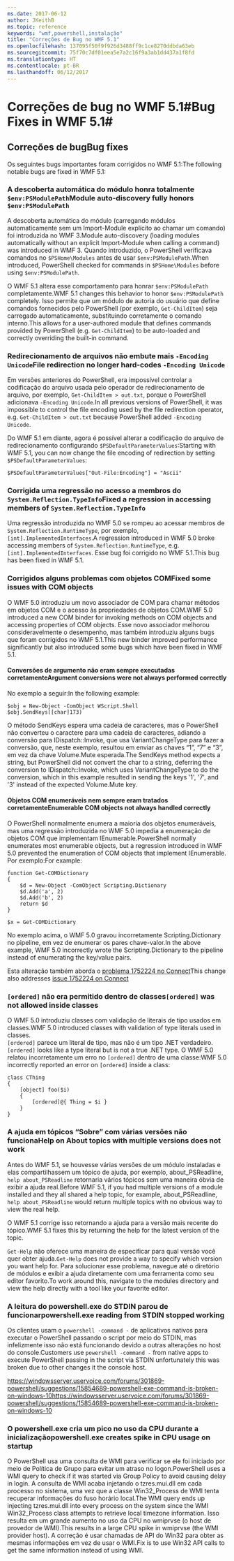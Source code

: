 ```yaml
---
ms.date: 2017-06-12
author: JKeithB
ms.topic: reference
keywords: "wmf,powershell,instalação"
title: "Correções de Bug no WMF 5.1"
ms.openlocfilehash: 137095f50f9f926d3488ff9c1ce8270ddbda63eb
ms.sourcegitcommit: 75f70c7df01eea5e7a2c16f9a3ab1dd437a1f8fd
ms.translationtype: HT
ms.contentlocale: pt-BR
ms.lasthandoff: 06/12/2017
---
```

# <a name="bug-fixes-in-wmf-51"></a><span data-ttu-id="2ca5d-103">Correções de bug no WMF 5.1#</span><span class="sxs-lookup"><span data-stu-id="2ca5d-103">Bug Fixes in WMF 5.1#</span></span>

## <a name="bug-fixes"></a><span data-ttu-id="2ca5d-104">Correções de bug</span><span class="sxs-lookup"><span data-stu-id="2ca5d-104">Bug fixes</span></span> ##

<span data-ttu-id="2ca5d-105">Os seguintes bugs importantes foram corrigidos no WMF 5.1:</span><span class="sxs-lookup"><span data-stu-id="2ca5d-105">The following notable bugs are fixed in WMF 5.1:</span></span>

### <a name="module-auto-discovery-fully-honors-envpsmodulepath"></a><span data-ttu-id="2ca5d-106">A descoberta automática do módulo honra totalmente `$env:PSModulePath`</span><span class="sxs-lookup"><span data-stu-id="2ca5d-106">Module auto-discovery fully honors `$env:PSModulePath`</span></span> ###

<span data-ttu-id="2ca5d-107">A descoberta automática do módulo (carregando módulos automaticamente sem um Import-Module explícito ao chamar um comando) foi introduzida no WMF 3.</span><span class="sxs-lookup"><span data-stu-id="2ca5d-107">Module auto-discovery (loading modules automatically without an explicit Import-Module when calling a command) was introduced in WMF 3.</span></span> <span data-ttu-id="2ca5d-108">Quando introduzido, o PowerShell verificava comandos no `$PSHome\Modules` antes de usar `$env:PSModulePath`.</span><span class="sxs-lookup"><span data-stu-id="2ca5d-108">When introduced, PowerShell checked for commands in `$PSHome\Modules` before using `$env:PSModulePath`.</span></span>

<span data-ttu-id="2ca5d-109">O WMF 5.1 altera esse comportamento para honrar `$env:PSModulePath` completamente.</span><span class="sxs-lookup"><span data-stu-id="2ca5d-109">WMF 5.1 changes this behavior to honor `$env:PSModulePath` completely.</span></span> <span data-ttu-id="2ca5d-110">Isso permite que um módulo de autoria do usuário que define comandos fornecidos pelo PowerShell (por exemplo, `Get-ChildItem`) seja carregado automaticamente, substituindo corretamente o comando interno.</span><span class="sxs-lookup"><span data-stu-id="2ca5d-110">This allows for a user-authored module that defines commands provided by PowerShell (e.g. `Get-ChildItem`) to be auto-loaded and correctly overriding the built-in command.</span></span>

### <a name="file-redirection-no-longer-hard-codes--encoding-unicode"></a><span data-ttu-id="2ca5d-111">Redirecionamento de arquivos não embute mais `-Encoding Unicode`</span><span class="sxs-lookup"><span data-stu-id="2ca5d-111">File redirection no longer hard-codes `-Encoding Unicode`</span></span> ###

<span data-ttu-id="2ca5d-112">Em versões anteriores do PowerShell, era impossível controlar a codificação do arquivo usada pelo operador de redirecionamento de arquivo, por exemplo, `Get-ChildItem > out.txt`, porque o PowerShell adicionava `-Encoding Unicode`.</span><span class="sxs-lookup"><span data-stu-id="2ca5d-112">In all previous versions of PowerShell, it was impossible to control the file encoding used by the file redirection operator, e.g. `Get-ChildItem > out.txt` because PowerShell added `-Encoding Unicode`.</span></span>

<span data-ttu-id="2ca5d-113">Do WMF 5.1 em diante, agora é possível alterar a codificação do arquivo de redirecionamento configurando `$PSDefaultParameterValues`:</span><span class="sxs-lookup"><span data-stu-id="2ca5d-113">Starting with WMF 5.1, you can now change the file encoding of redirection by setting `$PSDefaultParameterValues`:</span></span>

```
$PSDefaultParameterValues["Out-File:Encoding"] = "Ascii"
```

### <a name="fixed-a-regression-in-accessing-members-of-systemreflectiontypeinfo"></a><span data-ttu-id="2ca5d-114">Corrigida uma regressão no acesso a membros do `System.Reflection.TypeInfo`</span><span class="sxs-lookup"><span data-stu-id="2ca5d-114">Fixed a regression in accessing members of `System.Reflection.TypeInfo`</span></span> ###

<span data-ttu-id="2ca5d-115">Uma regressão introduzida no WMF 5.0 se rompeu ao acessar membros de `System.Reflection.RuntimeType`, por exemplo, `[int].ImplementedInterfaces`.</span><span class="sxs-lookup"><span data-stu-id="2ca5d-115">A regression introduced in WMF 5.0 broke accessing members of `System.Reflection.RuntimeType`, e.g. `[int].ImplementedInterfaces`.</span></span>
<span data-ttu-id="2ca5d-116">Esse bug foi corrigido no WMF 5.1.</span><span class="sxs-lookup"><span data-stu-id="2ca5d-116">This bug has been fixed in WMF 5.1.</span></span>


### <a name="fixed-some-issues-with-com-objects"></a><span data-ttu-id="2ca5d-117">Corrigidos alguns problemas com objetos COM</span><span class="sxs-lookup"><span data-stu-id="2ca5d-117">Fixed some issues with COM objects</span></span> ###

<span data-ttu-id="2ca5d-118">O WMF 5.0 introduziu um novo associador de COM para chamar métodos em objetos COM e o acesso às propriedades de objetos COM.</span><span class="sxs-lookup"><span data-stu-id="2ca5d-118">WMF 5.0 introduced a new COM binder for invoking methods on COM objects and accessing properties of COM objects.</span></span> <span data-ttu-id="2ca5d-119">Esse novo associador melhorou consideravelmente o desempenho, mas também introduziu alguns bugs que foram corrigidos no WMF 5.1.</span><span class="sxs-lookup"><span data-stu-id="2ca5d-119">This new binder improved performance significantly but also introduced some bugs which have been fixed in WMF 5.1.</span></span>

#### <a name="argument-conversions-were-not-always-performed-correctly"></a><span data-ttu-id="2ca5d-120">Conversões de argumento não eram sempre executadas corretamente</span><span class="sxs-lookup"><span data-stu-id="2ca5d-120">Argument conversions were not always performed correctly</span></span> ####

<span data-ttu-id="2ca5d-121">No exemplo a seguir:</span><span class="sxs-lookup"><span data-stu-id="2ca5d-121">In the following example:</span></span>

```
$obj = New-Object -ComObject WScript.Shell
$obj.SendKeys([char]173)
```

<span data-ttu-id="2ca5d-122">O método SendKeys espera uma cadeia de caracteres, mas o PowerShell não converteu o caractere para uma cadeia de caracteres, adiando a conversão para IDispatch::Invoke, que usa VariantChangeType para fazer a conversão, que, neste exemplo, resultou em enviar as chaves “1”, “7” e “3”, em vez da chave Volume.Mute esperada.</span><span class="sxs-lookup"><span data-stu-id="2ca5d-122">The SendKeys method expects a string, but PowerShell did not convert the char to a string, deferring the conversion to IDispatch::Invoke, which uses VariantChangeType to do the conversion, which in this example resulted in sending the keys '1', '7', and '3' instead of the expected Volume.Mute key.</span></span>

#### <a name="enumerable-com-objects-not-always-handled-correctly"></a><span data-ttu-id="2ca5d-123">Objetos COM enumeráveis nem sempre eram tratados corretamente</span><span class="sxs-lookup"><span data-stu-id="2ca5d-123">Enumerable COM objects not always handled correctly</span></span> ####

<span data-ttu-id="2ca5d-124">O PowerShell normalmente enumera a maioria dos objetos enumeráveis, mas uma regressão introduzida no WMF 5.0 impedia a enumeração de objetos COM que implementam IEnumerable.</span><span class="sxs-lookup"><span data-stu-id="2ca5d-124">PowerShell normally enumerates most enumerable objects, but a regression introduced in WMF 5.0 prevented the enumeration of COM objects that implement IEnumerable.</span></span>  <span data-ttu-id="2ca5d-125">Por exemplo:</span><span class="sxs-lookup"><span data-stu-id="2ca5d-125">For example:</span></span>

```
function Get-COMDictionary
{
    $d = New-Object -ComObject Scripting.Dictionary
    $d.Add('a', 2)
    $d.Add('b', 2)
    return $d
}

$x = Get-COMDictionary
```

<span data-ttu-id="2ca5d-126">No exemplo acima, o WMF 5.0 gravou incorretamente Scripting.Dictionary no pipeline, em vez de enumerar os pares chave-valor.</span><span class="sxs-lookup"><span data-stu-id="2ca5d-126">In the above example, WMF 5.0 incorrectly wrote the Scripting.Dictionary to the pipeline instead of enumerating the key/value pairs.</span></span>

<span data-ttu-id="2ca5d-127">Esta alteração também aborda o [problema 1752224 no Connect](https://connect.microsoft.com/PowerShell/feedback/details/1752224)</span><span class="sxs-lookup"><span data-stu-id="2ca5d-127">This change also addresses [issue 1752224 on Connect](https://connect.microsoft.com/PowerShell/feedback/details/1752224)</span></span>

### <a name="ordered-was-not-allowed-inside-classes"></a><span data-ttu-id="2ca5d-128">`[ordered]` não era permitido dentro de classes</span><span class="sxs-lookup"><span data-stu-id="2ca5d-128">`[ordered]` was not allowed inside classes</span></span> ###

<span data-ttu-id="2ca5d-129">O WMF 5.0 introduziu classes com validação de literais de tipo usados em classes.</span><span class="sxs-lookup"><span data-stu-id="2ca5d-129">WMF 5.0 introduced classes with validation of type literals used in classes.</span></span>  
<span data-ttu-id="2ca5d-130">`[ordered]` parece um literal de tipo, mas não é um tipo .NET verdadeiro.</span><span class="sxs-lookup"><span data-stu-id="2ca5d-130">`[ordered]` looks like a type literal but is not a true .NET type.</span></span> <span data-ttu-id="2ca5d-131">O WMF 5.0 relatou incorretamente um erro no `[ordered]` dentro de uma classe:</span><span class="sxs-lookup"><span data-stu-id="2ca5d-131">WMF 5.0 incorrectly reported an error on `[ordered]` inside a class:</span></span>

```
class CThing
{
    [object] foo($i)
    {
        [ordered]@{ Thing = $i }
    }
}
```


### <a name="help-on-about-topics-with-multiple-versions-does-not-work"></a><span data-ttu-id="2ca5d-132">A ajuda em tópicos “Sobre” com várias versões não funciona</span><span class="sxs-lookup"><span data-stu-id="2ca5d-132">Help on About topics with multiple versions does not work</span></span> ###

<span data-ttu-id="2ca5d-133">Antes do WMF 5.1, se houvesse várias versões de um módulo instaladas e elas compartilhassem um tópico de ajuda, por exemplo, about_PSReadline, `help about_PSReadline` retornaria vários tópicos sem uma maneira óbvia de exibir a ajuda real.</span><span class="sxs-lookup"><span data-stu-id="2ca5d-133">Before WMF 5.1, if you had multiple versions of a module installed and they all shared a help topic, for example, about_PSReadline, `help about_PSReadline` would return multiple topics with no obvious way to view the real help.</span></span>

<span data-ttu-id="2ca5d-134">O WMF 5.1 corrige isso retornando a ajuda para a versão mais recente do tópico.</span><span class="sxs-lookup"><span data-stu-id="2ca5d-134">WMF 5.1 fixes this by returning the help for the latest version of the topic.</span></span>

<span data-ttu-id="2ca5d-135">`Get-Help` não oferece uma maneira de especificar para qual versão você quer obter ajuda.</span><span class="sxs-lookup"><span data-stu-id="2ca5d-135">`Get-Help` does not provide a way to specify which version you want help for.</span></span> <span data-ttu-id="2ca5d-136">Para solucionar esse problema, navegue até o diretório de módulos e exibir a ajuda diretamente com uma ferramenta como seu editor favorito.</span><span class="sxs-lookup"><span data-stu-id="2ca5d-136">To work around this, navigate to the modules directory and view the help directly with a tool like your favorite editor.</span></span> 

### <a name="powershellexe-reading-from-stdin-stopped-working"></a><span data-ttu-id="2ca5d-137">A leitura do powershell.exe do STDIN parou de funcionar</span><span class="sxs-lookup"><span data-stu-id="2ca5d-137">powershell.exe reading from STDIN stopped working</span></span>

<span data-ttu-id="2ca5d-138">Os clientes usam o `powershell -command -` de aplicativos nativos para executar o PowerShell passando o script por meio do STDIN, mas infelizmente isso não está funcionando devido a outras alterações no host do console.</span><span class="sxs-lookup"><span data-stu-id="2ca5d-138">Customers use `powershell -command -` from native apps to execute PowerShell passing in the script via STDIN unfortunately this was broken due to other changes it the console host.</span></span>

<span data-ttu-id="2ca5d-139">https://windowsserver.uservoice.com/forums/301869-powershell/suggestions/15854689-powershell-exe-command-is-broken-on-windows-10</span><span class="sxs-lookup"><span data-stu-id="2ca5d-139">https://windowsserver.uservoice.com/forums/301869-powershell/suggestions/15854689-powershell-exe-command-is-broken-on-windows-10</span></span>

### <a name="powershellexe-creates-spike-in-cpu-usage-on-startup"></a><span data-ttu-id="2ca5d-140">O powershell.exe cria um pico no uso da CPU durante a inicialização</span><span class="sxs-lookup"><span data-stu-id="2ca5d-140">powershell.exe creates spike in CPU usage on startup</span></span>

<span data-ttu-id="2ca5d-141">O PowerShell usa uma consulta de WMI para verificar se ele foi iniciado por meio de Política de Grupo para evitar um atraso no logon.</span><span class="sxs-lookup"><span data-stu-id="2ca5d-141">PowerShell uses a WMI query to check if it was started via Group Policy to avoid causing delay in login.</span></span>
<span data-ttu-id="2ca5d-142">A consulta de WMI acaba injetando o tzres.mui.dll em cada processo no sistema, uma vez que a classe Win32_Process de WMI tenta recuperar informações do fuso horário local.</span><span class="sxs-lookup"><span data-stu-id="2ca5d-142">The WMI query ends up injecting tzres.mui.dll into every process on the system since the WMI Win32_Process class attempts to retrieve local timezone information.</span></span>
<span data-ttu-id="2ca5d-143">Isso resulta em um grande aumento no uso da CPU no wmiprvse (o host de provedor de WMI).</span><span class="sxs-lookup"><span data-stu-id="2ca5d-143">This results in a large CPU spike in wmiprvse (the WMI provider host).</span></span>
<span data-ttu-id="2ca5d-144">A correção é usar chamadas de API do Win32 para obter as mesmas informações em vez de usar o WMI.</span><span class="sxs-lookup"><span data-stu-id="2ca5d-144">Fix is to use Win32 API calls to get the same information instead of using WMI.</span></span>

